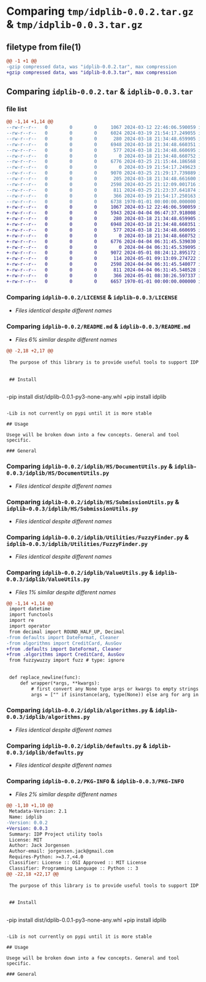 # Comparing `tmp/idplib-0.0.2.tar.gz` & `tmp/idplib-0.0.3.tar.gz`

## filetype from file(1)

```diff
@@ -1 +1 @@
-gzip compressed data, was "idplib-0.0.2.tar", max compression
+gzip compressed data, was "idplib-0.0.3.tar", max compression
```

## Comparing `idplib-0.0.2.tar` & `idplib-0.0.3.tar`

### file list

```diff
@@ -1,14 +1,14 @@
--rw-r--r--   0        0        0     1067 2024-03-12 22:46:06.590059 idplib-0.0.2/LICENSE
--rw-r--r--   0        0        0     6024 2024-03-19 21:54:17.249055 idplib-0.0.2/README.md
--rw-r--r--   0        0        0      280 2024-03-18 21:34:48.659905 idplib-0.0.2/idplib/Exceptions.py
--rw-r--r--   0        0        0     6948 2024-03-18 21:34:48.660351 idplib-0.0.2/idplib/HS/DocumentUtils.py
--rw-r--r--   0        0        0      577 2024-03-18 21:34:48.660695 idplib-0.0.2/idplib/HS/SubmissionUtils.py
--rw-r--r--   0        0        0        0 2024-03-18 21:34:48.660752 idplib-0.0.2/idplib/HS/__init__.py
--rw-r--r--   0        0        0     6776 2024-03-25 21:15:44.186568 idplib-0.0.2/idplib/Utilities/FuzzyFinder.py
--rw-r--r--   0        0        0        0 2024-03-19 21:54:17.249623 idplib-0.0.2/idplib/Utilities/__init__.py
--rw-r--r--   0        0        0     9070 2024-03-25 21:29:17.739889 idplib-0.0.2/idplib/ValueUtils.py
--rw-r--r--   0        0        0      205 2024-03-18 21:34:48.661600 idplib-0.0.2/idplib/__init__.py
--rw-r--r--   0        0        0     2598 2024-03-25 21:12:09.001716 idplib-0.0.2/idplib/algorithms.py
--rw-r--r--   0        0        0      811 2024-03-25 21:23:37.641874 idplib-0.0.2/idplib/defaults.py
--rw-r--r--   0        0        0      366 2024-03-19 21:54:17.250163 idplib-0.0.2/pyproject.toml
--rw-r--r--   0        0        0     6738 1970-01-01 00:00:00.000000 idplib-0.0.2/PKG-INFO
+-rw-r--r--   0        0        0     1067 2024-03-12 22:46:06.590059 idplib-0.0.3/LICENSE
+-rw-r--r--   0        0        0     5943 2024-04-04 06:47:37.918008 idplib-0.0.3/README.md
+-rw-r--r--   0        0        0      280 2024-03-18 21:34:48.659905 idplib-0.0.3/idplib/Exceptions.py
+-rw-r--r--   0        0        0     6948 2024-03-18 21:34:48.660351 idplib-0.0.3/idplib/HS/DocumentUtils.py
+-rw-r--r--   0        0        0      577 2024-03-18 21:34:48.660695 idplib-0.0.3/idplib/HS/SubmissionUtils.py
+-rw-r--r--   0        0        0        0 2024-03-18 21:34:48.660752 idplib-0.0.3/idplib/HS/__init__.py
+-rw-r--r--   0        0        0     6776 2024-04-04 06:31:45.539030 idplib-0.0.3/idplib/Utilities/FuzzyFinder.py
+-rw-r--r--   0        0        0        0 2024-04-04 06:31:45.539095 idplib-0.0.3/idplib/Utilities/__init__.py
+-rw-r--r--   0        0        0     9072 2024-05-01 08:24:12.895172 idplib-0.0.3/idplib/ValueUtils.py
+-rw-r--r--   0        0        0      114 2024-05-01 09:13:09.274722 idplib-0.0.3/idplib/__init__.py
+-rw-r--r--   0        0        0     2598 2024-04-04 06:31:45.540077 idplib-0.0.3/idplib/algorithms.py
+-rw-r--r--   0        0        0      811 2024-04-04 06:31:45.540528 idplib-0.0.3/idplib/defaults.py
+-rw-r--r--   0        0        0      366 2024-05-01 08:30:26.597337 idplib-0.0.3/pyproject.toml
+-rw-r--r--   0        0        0     6657 1970-01-01 00:00:00.000000 idplib-0.0.3/PKG-INFO
```

### Comparing `idplib-0.0.2/LICENSE` & `idplib-0.0.3/LICENSE`

 * *Files identical despite different names*

### Comparing `idplib-0.0.2/README.md` & `idplib-0.0.3/README.md`

 * *Files 6% similar despite different names*

```diff
@@ -2,18 +2,17 @@
 
 The purpose of this library is to provide useful tools to support IDP based processes
 
 
 ## Install
 
 ```
-pip install dist/idplib-0.0.1-py3-none-any.whl
+pip install idplib
 ```
 
-Lib is not currently on pypi until it is more stable
 
 ## Usage
 
 Usege will be broken down into a few concepts. General and tool specific.
 
 ### General
```

### Comparing `idplib-0.0.2/idplib/HS/DocumentUtils.py` & `idplib-0.0.3/idplib/HS/DocumentUtils.py`

 * *Files identical despite different names*

### Comparing `idplib-0.0.2/idplib/HS/SubmissionUtils.py` & `idplib-0.0.3/idplib/HS/SubmissionUtils.py`

 * *Files identical despite different names*

### Comparing `idplib-0.0.2/idplib/Utilities/FuzzyFinder.py` & `idplib-0.0.3/idplib/Utilities/FuzzyFinder.py`

 * *Files identical despite different names*

### Comparing `idplib-0.0.2/idplib/ValueUtils.py` & `idplib-0.0.3/idplib/ValueUtils.py`

 * *Files 1% similar despite different names*

```diff
@@ -1,14 +1,14 @@
 import datetime
 import functools
 import re
 import operator
 from decimal import ROUND_HALF_UP, Decimal
-from defaults import DateFormat, Cleaner
-from algorithms import CreditCard, AusGov
+from .defaults import DateFormat, Cleaner
+from .algorithms import CreditCard, AusGov
 from fuzzywuzzy import fuzz # type: ignore
 
 
 def replace_newline(func):
     def wrapper(*args, **kwargs):
         # first convert any None type args or kwargs to empty strings
         args = ["" if isinstance(arg, type(None)) else arg for arg in args]
```

### Comparing `idplib-0.0.2/idplib/algorithms.py` & `idplib-0.0.3/idplib/algorithms.py`

 * *Files identical despite different names*

### Comparing `idplib-0.0.2/idplib/defaults.py` & `idplib-0.0.3/idplib/defaults.py`

 * *Files identical despite different names*

### Comparing `idplib-0.0.2/PKG-INFO` & `idplib-0.0.3/PKG-INFO`

 * *Files 2% similar despite different names*

```diff
@@ -1,10 +1,10 @@
 Metadata-Version: 2.1
 Name: idplib
-Version: 0.0.2
+Version: 0.0.3
 Summary: IDP Project utility tools
 License: MIT
 Author: Jack Jorgensen
 Author-email: jorgensen.jack@gmail.com
 Requires-Python: >=3.7,<4.0
 Classifier: License :: OSI Approved :: MIT License
 Classifier: Programming Language :: Python :: 3
@@ -22,18 +22,17 @@
 
 The purpose of this library is to provide useful tools to support IDP based processes
 
 
 ## Install
 
 ```
-pip install dist/idplib-0.0.1-py3-none-any.whl
+pip install idplib
 ```
 
-Lib is not currently on pypi until it is more stable
 
 ## Usage
 
 Usege will be broken down into a few concepts. General and tool specific.
 
 ### General
```

